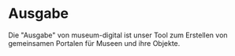 # Ausgabe

Die "Ausgabe" von museum-digital ist unser Tool zum Erstellen von gemeinsamen Portalen für Museen und ihre Objekte.
